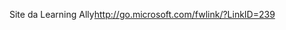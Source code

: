 <Token xmlns:xlink="http://www.w3.org/1999/xlink"><externalLink xmlns="http://ddue.schemas.microsoft.com/authoring/2003/5"><linkText>Site da Learning Ally</linkText><linkUri>http://go.microsoft.com/fwlink/?LinkID=239</linkUri></externalLink></Token>

<!--HONumber=Jul16_HO3-->


